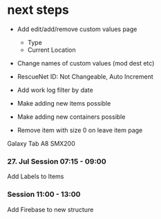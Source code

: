# next steps
* Add edit/add/remove custom values page
  * Type
  * Current Location

* Change names of custom values (mod dest etc)
* RescueNet ID: Not Changeable, Auto Increment

* Add work log filter by date

* Make adding new items possible
* Make adding new containers possible

* Remove item with size 0 on leave item page

Galaxy Tab A8 SMX200


### 27. Jul Session 07:15 - 09:00
Add Labels to Items

### Session 11:00 - 13:00
Add Firebase to new structure